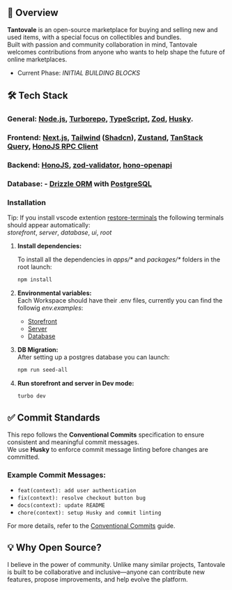 ## 🚀 Overview

**Tantovale** is an open-source marketplace for buying and selling new and used items, with a special focus on collectibles and bundles.  
Built with passion and community collaboration in mind, Tantovale welcomes contributions from anyone who wants to help shape the future of online marketplaces.

- Current Phase: _INITIAL BUILDING BLOCKS_

## 🛠️ Tech Stack

### General: **[Node.js](https://nodejs.org/en)**, **[Turborepo](https://turbo.build/)**, **[TypeScript](https://www.typescriptlang.org/)**, **[Zod](https://zod.dev/)**, **[Husky](https://typicode.github.io/husky/)**.

### Frontend: **[Next.js](https://nextjs.org/)**, **[Tailwind](https://tailwindcss.com/) ([Shadcn](https://ui.shadcn.com/))**, **[Zustand](https://github.com/pmndrs/zustand)**, **[TanStack Query](https://tanstack.com/query/latest)**, **[HonoJS RPC Client](https://hono.dev/docs/guides/rpc)**

### Backend: **[HonoJS](https://hono.dev/)**, **[zod-validator](https://www.npmjs.com/package/@hono/zod-validator)**, **[hono-openapi](https://hono.dev/examples/hono-openapi)**

### Database: - **[Drizzle ORM](https://orm.drizzle.team/)** with **[PostgreSQL](https://www.postgresql.org/)**

### Installation

Tip: If you install vscode extention [restore-terminals](https://marketplace.visualstudio.com/items?itemName=EthanSK.restore-terminals) the following terminals should appear automatically:\
_storefront_, _server_, _database_, _ui_, _root_

1. **Install dependencies:**

   To install all the dependencies in _apps/\*_ and _packages/\*_ folders in the root launch:

   ```bash
   npm install
   ```

2. **Environmental variables:**\
   Each Workspace should have their .env files, currently you can find the followig _env.examples_:

   - [Storefront](https://github.com/rown89/tantovale/blob/main/apps/storefront/env.example)
   - [Server](https://github.com/rown89/tantovale/blob/main/apps/server/env.example)
   - [Database](https://github.com/rown89/tantovale/blob/main/packages/database/env.example)

3. **DB Migration:**\
   After setting up a postgres database you can launch:

   ```bash
   npm run seed-all
   ```

4. **Run storefront and server in Dev mode:**

   ```bash
   turbo dev
   ```

## ✅ Commit Standards

This repo follows the **Conventional Commits** specification to ensure consistent and meaningful commit messages.  
We use **Husky** to enforce commit message linting before changes are committed.

### Example Commit Messages:

- `feat(context): add user authentication`
- `fix(context): resolve checkout button bug`
- `docs(context): update README`
- `chore(context): setup Husky and commit linting`

For more details, refer to the [Conventional Commits](https://www.conventionalcommits.org/en/v1.0.0/) guide.

## 💡 Why Open Source?

I believe in the power of community. Unlike many similar projects, Tantovale is built to be collaborative and inclusive—anyone can contribute new features, propose improvements, and help evolve the platform.

